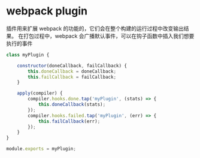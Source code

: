 # webpack plugin

插件用来扩展 webpack 的功能的，它们会在整个构建的运行过程中改变输出结果。
在打包过程中，webpack 会广播默认事件，可以在钩子函数中插入我们想要执行的事件

```js
class myPlugin {

    constructor(doneCallback, failCallback) {
        this.doneCallback = doneCallback;
        this.failCallback = failCallback;
    }

    apply(compiler) {
        compiler.hooks.done.tap('myPlugin', (stats) => {
            this.doneCallback(stats);
        });
        compiler.hooks.failed.tap('myPlugin', (err) => {
            this.failCallback(err);
        });
    }
}

module.exports = myPlugin;
```